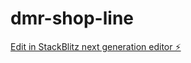 # dmr-shop-line

[Edit in StackBlitz next generation editor ⚡️](https://stackblitz.com/~/github.com/mktkvr/dmr-shop-line)